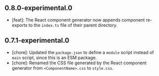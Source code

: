 ## 0.8.0-experimental.0
- [feat]: The React component generator now appends component re-exports to the `index.ts` file of their parent directory.

## 0.7.1-experimental.0
- [chore]: Updated the `package.json` to define a `module` script instead of `main` script, since this is an ESM package.
- [chore]: Renamed the CSS file generated by the React component generator from `<ComponentName>.css` to `style.css`.